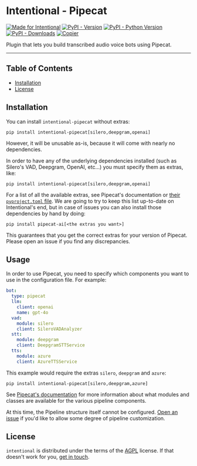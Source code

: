 # Intentional - Pipecat

[![Made for Intentional](https://img.shields.io/badge/made_for-intentional-blue)](https://intentional-ai.github.io/intentional/docs/home/)
[![PyPI - Version](https://img.shields.io/pypi/v/intentional-pipecat.svg)](https://pypi.org/project/intentional-pipecat)
[![PyPI - Python Version](https://img.shields.io/pypi/pyversions/intentional-pipecat.svg)](https://pypi.org/project/intentional-pipecat)
[![PyPI - Downloads](https://img.shields.io/pypi/dm/intentional-pipecat)](https://pypistats.org/packages/intentional-pipecat)
[![Copier](https://img.shields.io/endpoint?url=https://raw.githubusercontent.com/copier-org/copier/master/img/badge/badge-grayscale-inverted-border-orange.json)](https://github.com/copier-org/copier)

Plugin that lets you build transcribed audio voice bots using Pipecat.

-----

## Table of Contents

- [Installation](#installation)
- [License](#license)

## Installation

You can install `intentional-pipecat` without extras:

```console
pip install intentional-pipecat[silero,deepgram,openai]
```

However, it will be unusable as-is, because it will come with nearly no dependencies.

In order to have any of the underlying dependencies installed (such as Silero's VAD, Deepgram, OpenAI, etc...) you must specify them as extras, like:

```console
pip install intentional-pipecat[silero,deepgram,openai]
```

For a list of all the available extras, see Pipecat's documentation or [their `pyproject.toml` file](https://github.com/pipecat-ai/pipecat/blob/main/pyproject.toml). We are going to try to keep this list up-to-date on Intentional's end, but in case of issues you can also install those dependencies by hand by doing:

```console
pip install pipecat-ai[<the extras you want>]
```

This guarantees that you get the correct extras for your version of Pipecat. Please open an issue if you find any discrepancies.

## Usage

In order to use Pipecat, you need to specify which components you want to use in the configuration file. For example:

```yaml
bot:
  type: pipecat
  llm:
    client: openai
    name: gpt-4o
  vad:
    module: silero
    client: SileroVADAnalyzer
  stt:
    module: deepgram
    client: DeepgramSTTService
  tts:
    module: azure
    client: AzureTTSService
```

This example would require the extras `silero`, `deepgram` and `azure`:

```console
pip install intentional-pipecat[silero,deepgram,azure]
```

See [Pipecat's documentation](https://docs.pipecat.ai/getting-started/overview) for more information about what modules and classes are available for the various pipeline components.

At this time, the Pipeline structure itself cannot be configured. [Open an issue](https://github.com/intentional-ai/intentional/issues/new) if you'd like to allow some degree of pipeline customization.

## License

`intentional` is distributed under the terms of the [AGPL](LICENSE.txt) license. If that doesn't work for you, [get in touch](mailto:github@zansara.dev).
